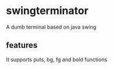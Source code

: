 # swingterminator

A dumb terminal based on java swing

## features

It supports puts, bg, fg and bold functions
